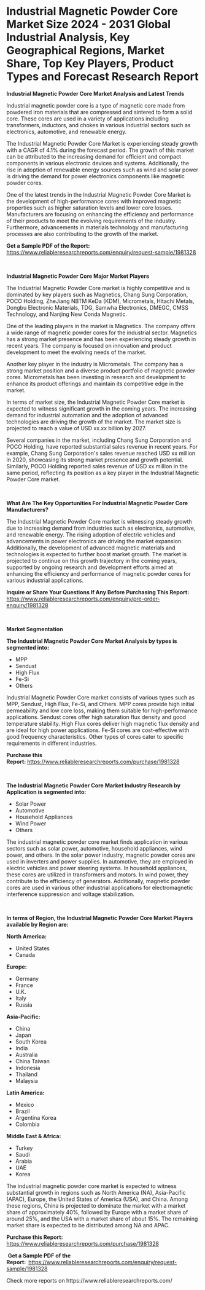 <p><h1>Industrial Magnetic Powder Core Market Size 2024 - 2031 Global Industrial Analysis, Key Geographical Regions, Market Share, Top Key Players, Product Types and Forecast Research Report</h1></p><p><strong>Industrial Magnetic Powder Core Market Analysis and Latest Trends</strong></p>
<p><p>Industrial magnetic powder core is a type of magnetic core made from powdered iron materials that are compressed and sintered to form a solid core. These cores are used in a variety of applications including transformers, inductors, and chokes in various industrial sectors such as electronics, automotive, and renewable energy.</p><p>The Industrial Magnetic Powder Core Market is experiencing steady growth with a CAGR of 4.1% during the forecast period. The growth of this market can be attributed to the increasing demand for efficient and compact components in various electronic devices and systems. Additionally, the rise in adoption of renewable energy sources such as wind and solar power is driving the demand for power electronics components like magnetic powder cores.</p><p>One of the latest trends in the Industrial Magnetic Powder Core Market is the development of high-performance cores with improved magnetic properties such as higher saturation levels and lower core losses. Manufacturers are focusing on enhancing the efficiency and performance of their products to meet the evolving requirements of the industry. Furthermore, advancements in materials technology and manufacturing processes are also contributing to the growth of the market.</p></p>
<p><strong>Get a Sample PDF of the Report:&nbsp;</strong> <a href="https://www.reliableresearchreports.com/enquiry/request-sample/1981328">https://www.reliableresearchreports.com/enquiry/request-sample/1981328</a></p>
<p>&nbsp;</p>
<p><strong>Industrial Magnetic Powder Core Major Market Players</strong></p>
<p><p>The Industrial Magnetic Powder Core market is highly competitive and is dominated by key players such as Magnetics, Chang Sung Corporation, POCO Holding, ZheJiang NBTM KeDa (KDM), Micrometals, Hitachi Metals, Dongbu Electronic Materials, TDG, Samwha Electronics, DMEGC, CMSS Technology, and Nanjing New Conda Magnetic.</p><p>One of the leading players in the market is Magnetics. The company offers a wide range of magnetic powder cores for the industrial sector. Magnetics has a strong market presence and has been experiencing steady growth in recent years. The company is focused on innovation and product development to meet the evolving needs of the market.</p><p>Another key player in the industry is Micrometals. The company has a strong market position and a diverse product portfolio of magnetic powder cores. Micrometals has been investing in research and development to enhance its product offerings and maintain its competitive edge in the market.</p><p>In terms of market size, the Industrial Magnetic Powder Core market is expected to witness significant growth in the coming years. The increasing demand for industrial automation and the adoption of advanced technologies are driving the growth of the market. The market size is projected to reach a value of USD xx.xx billion by 2027.</p><p>Several companies in the market, including Chang Sung Corporation and POCO Holding, have reported substantial sales revenue in recent years. For example, Chang Sung Corporation's sales revenue reached USD xx million in 2020, showcasing its strong market presence and growth potential. Similarly, POCO Holding reported sales revenue of USD xx million in the same period, reflecting its position as a key player in the Industrial Magnetic Powder Core market.</p></p>
<p>&nbsp;</p>
<p><strong>What Are The Key Opportunities For Industrial Magnetic Powder Core Manufacturers?</strong></p>
<p><p>The Industrial Magnetic Powder Core market is witnessing steady growth due to increasing demand from industries such as electronics, automotive, and renewable energy. The rising adoption of electric vehicles and advancements in power electronics are driving the market expansion. Additionally, the development of advanced magnetic materials and technologies is expected to further boost market growth. The market is projected to continue on this growth trajectory in the coming years, supported by ongoing research and development efforts aimed at enhancing the efficiency and performance of magnetic powder cores for various industrial applications.</p></p>
<p><strong>Inquire or Share Your Questions If Any Before Purchasing This Report:</strong> <a href="https://www.reliableresearchreports.com/enquiry/pre-order-enquiry/1981328">https://www.reliableresearchreports.com/enquiry/pre-order-enquiry/1981328</a></p>
<p>&nbsp;</p>
<p><strong>Market Segmentation</strong></p>
<p><strong>The Industrial Magnetic Powder Core Market Analysis by types is segmented into:</strong></p>
<p><ul><li>MPP</li><li>Sendust</li><li>High Flux</li><li>Fe-Si</li><li>Others</li></ul></p>
<p><p>Industrial Magnetic Powder Core market consists of various types such as MPP, Sendust, High Flux, Fe-Si, and Others. MPP cores provide high initial permeability and low core loss, making them suitable for high-performance applications. Sendust cores offer high saturation flux density and good temperature stability. High Flux cores deliver high magnetic flux density and are ideal for high power applications. Fe-Si cores are cost-effective with good frequency characteristics. Other types of cores cater to specific requirements in different industries.</p></p>
<p><strong>Purchase this Report:&nbsp;</strong><a href="https://www.reliableresearchreports.com/purchase/1981328">https://www.reliableresearchreports.com/purchase/1981328</a></p>
<p>&nbsp;</p>
<p><strong>The Industrial Magnetic Powder Core Market Industry Research by Application is segmented into:</strong></p>
<p><ul><li>Solar Power</li><li>Automotive</li><li>Household Appliances</li><li>Wind Power</li><li>Others</li></ul></p>
<p><p>The industrial magnetic powder core market finds application in various sectors such as solar power, automotive, household appliances, wind power, and others. In the solar power industry, magnetic powder cores are used in inverters and power supplies. In automotive, they are employed in electric vehicles and power steering systems. In household appliances, these cores are utilized in transformers and motors. In wind power, they contribute to the efficiency of generators. Additionally, magnetic powder cores are used in various other industrial applications for electromagnetic interference suppression and voltage stabilization.</p></p>
<p>&nbsp;</p>
<p><strong>In terms of Region, the Industrial Magnetic Powder Core Market Players available by Region are:</strong></p>
<p>
    <p> <strong> North America: </strong>
        <ul>
            <li>United States</li>
            <li>Canada</li>
        </ul>
        </p> 
    <p> <strong> Europe: </strong>
        <ul>
            <li>Germany</li>
            <li>France</li>
            <li>U.K.</li>
            <li>Italy</li>
            <li>Russia</li>
        </ul>
        </p> 
    <p> <strong> Asia-Pacific: </strong>
        <ul>
            <li>China</li>
            <li>Japan</li>
            <li>South Korea</li>
            <li>India</li>
            <li>Australia</li>
            <li>China Taiwan</li>
            <li>Indonesia</li>
            <li>Thailand</li>
            <li>Malaysia</li>
        </ul>
        </p> 
    <p> <strong> Latin America: </strong>
        <ul>
            <li>Mexico</li>
            <li>Brazil</li>
            <li>Argentina Korea</li>
            <li>Colombia</li>
        </ul>
        </p> 
    <p> <strong> Middle East & Africa: </strong>
        <ul>
            <li>Turkey</li>
            <li>Saudi</li>
            <li>Arabia</li>
            <li>UAE</li>
            <li>Korea</li>
        </ul>
    </p>
    </p>
<p><p>The industrial magnetic powder core market is expected to witness substantial growth in regions such as North America (NA), Asia-Pacific (APAC), Europe, the United States of America (USA), and China. Among these regions, China is projected to dominate the market with a market share of approximately 40%, followed by Europe with a market share of around 25%, and the USA with a market share of about 15%. The remaining market share is expected to be distributed among NA and APAC.</p></p>
<p><strong>Purchase this Report: </strong><a href="https://www.reliableresearchreports.com/purchase/1981328">https://www.reliableresearchreports.com/purchase/1981328</a></p>
<p>&nbsp;<strong>Get a Sample PDF of the Report:&nbsp;&nbsp;</strong><a href="https://www.reliableresearchreports.com/enquiry/request-sample/1981328">https://www.reliableresearchreports.com/enquiry/request-sample/1981328</a></p>
<p><strong></strong></p>
<p>Check more reports on https://www.reliableresearchreports.com/</p>